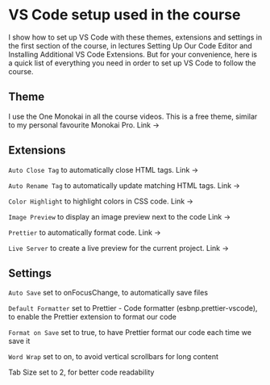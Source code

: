 # VS Code setup used in the course
I show how to set up VS Code with these themes, extensions and settings in the first section of the course, in lectures Setting Up Our Code Editor and Installing Additional VS Code Extensions. But for your convenience, here is a quick list of everything you need in order to set up VS Code to follow the course.

## Theme
I use the One Monokai in all the course videos. This is a free theme, similar to my personal favourite Monokai Pro. Link →

## Extensions
`Auto Close Tag` to automatically close HTML tags. Link →

`Auto Rename Tag` to automatically update matching HTML tags. Link →

`Color Highlight` to highlight colors in CSS code. Link →

`Image Preview` to display an image preview next to the code Link →

`Prettier` to automatically format code. Link →

`Live Server` to create a live preview for the current project. Link →

## Settings
`Auto Save` set to onFocusChange, to automatically save files

`Default Formatter` set to Prettier - Code formatter (esbnp.prettier-vscode), to enable the Prettier extension to format our code

`Format on Save` set to true, to have Prettier format our code each time we save it

`Word Wrap` set to on, to avoid vertical scrollbars for long content

Tab Size set to 2, for better code readability